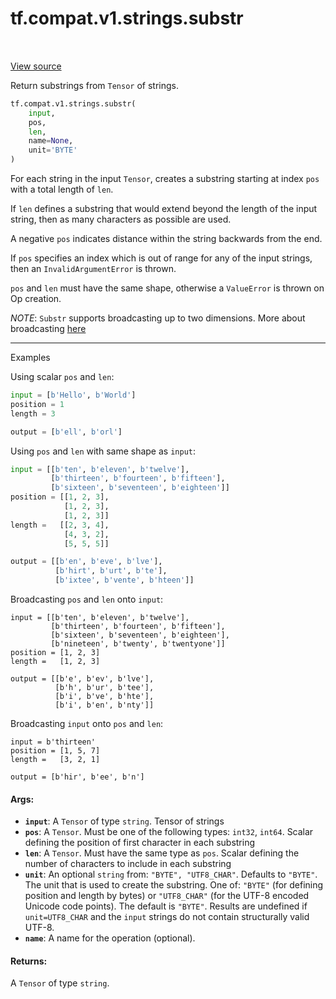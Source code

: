 <div itemscope itemtype="http://developers.google.com/ReferenceObject">
<meta itemprop="name" content="tf.compat.v1.strings.substr" />
<meta itemprop="path" content="Stable" />
</div>

# tf.compat.v1.strings.substr

<!-- Insert buttons -->

<table class="tfo-notebook-buttons tfo-api" align="left">
</table>

<a target="_blank" href="/code/stable/tensorflow/python/ops/string_ops.py">View source</a>



<!-- Start diff -->
Return substrings from `Tensor` of strings.

``` python
tf.compat.v1.strings.substr(
    input,
    pos,
    len,
    name=None,
    unit='BYTE'
)
```



<!-- Placeholder for "Used in" -->

For each string in the input `Tensor`, creates a substring starting at index
`pos` with a total length of `len`.

If `len` defines a substring that would extend beyond the length of the input
string, then as many characters as possible are used.

A negative `pos` indicates distance within the string backwards from the end.

If `pos` specifies an index which is out of range for any of the input strings,
then an `InvalidArgumentError` is thrown.

`pos` and `len` must have the same shape, otherwise a `ValueError` is thrown on
Op creation.

*NOTE*: `Substr` supports broadcasting up to two dimensions. More about
broadcasting
[here](http://docs.scipy.org/doc/numpy/user/basics.broadcasting.html)

---

Examples

Using scalar `pos` and `len`:

```python
input = [b'Hello', b'World']
position = 1
length = 3

output = [b'ell', b'orl']
```

Using `pos` and `len` with same shape as `input`:

```python
input = [[b'ten', b'eleven', b'twelve'],
         [b'thirteen', b'fourteen', b'fifteen'],
         [b'sixteen', b'seventeen', b'eighteen']]
position = [[1, 2, 3],
            [1, 2, 3],
            [1, 2, 3]]
length =   [[2, 3, 4],
            [4, 3, 2],
            [5, 5, 5]]

output = [[b'en', b'eve', b'lve'],
          [b'hirt', b'urt', b'te'],
          [b'ixtee', b'vente', b'hteen']]
```

Broadcasting `pos` and `len` onto `input`:

```
input = [[b'ten', b'eleven', b'twelve'],
         [b'thirteen', b'fourteen', b'fifteen'],
         [b'sixteen', b'seventeen', b'eighteen'],
         [b'nineteen', b'twenty', b'twentyone']]
position = [1, 2, 3]
length =   [1, 2, 3]

output = [[b'e', b'ev', b'lve'],
          [b'h', b'ur', b'tee'],
          [b'i', b've', b'hte'],
          [b'i', b'en', b'nty']]
```

Broadcasting `input` onto `pos` and `len`:

```
input = b'thirteen'
position = [1, 5, 7]
length =   [3, 2, 1]

output = [b'hir', b'ee', b'n']
```

#### Args:


* <b>`input`</b>: A `Tensor` of type `string`. Tensor of strings
* <b>`pos`</b>: A `Tensor`. Must be one of the following types: `int32`, `int64`.
  Scalar defining the position of first character in each substring
* <b>`len`</b>: A `Tensor`. Must have the same type as `pos`.
  Scalar defining the number of characters to include in each substring
* <b>`unit`</b>: An optional `string` from: `"BYTE", "UTF8_CHAR"`. Defaults to `"BYTE"`.
  The unit that is used to create the substring.  One of: `"BYTE"` (for
  defining position and length by bytes) or `"UTF8_CHAR"` (for the UTF-8
  encoded Unicode code points).  The default is `"BYTE"`. Results are undefined if
  `unit=UTF8_CHAR` and the `input` strings do not contain structurally valid
  UTF-8.
* <b>`name`</b>: A name for the operation (optional).


#### Returns:

A `Tensor` of type `string`.
